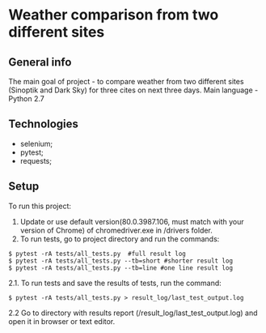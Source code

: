 # Weather comparison from two different sites

## General info
The main goal of project - to compare weather from two different sites (Sinoptik and Dark Sky) for three cites on next three days.
Main language - Python 2.7

## Technologies
* selenium;
* pytest;
* requests;

## Setup
To run this project:
1. Update or use default version(80.0.3987.106, must match with your version of Chrome) of chromedriver.exe in /drivers folder.
2. To run tests, go to project directory and run the commands:
```
$ pytest -rA tests/all_tests.py  #full result log
$ pytest -rA tests/all_tests.py --tb=short #shorter result log
$ pytest -rA tests/all_tests.py --tb=line #one line result log
```
2.1. To run tests and save the results of tests, run the command:
```
$ pytest -rA tests/all_tests.py > result_log/last_test_output.log
```
2.2 Go to directory with results report (/result_log/last_test_output.log) and open it in browser or text editor.